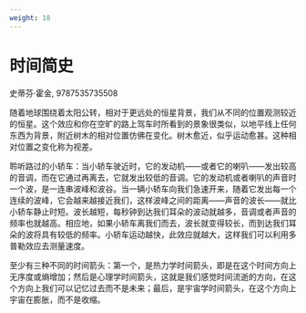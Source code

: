 ```yaml
---
weight: 18
---
```

# 时间简史

史蒂芬·霍金, 9787535735508

随着地球围绕着太阳公转，相对于更远处的恒星背景，我们从不同的位置观测较近的恒星。这个效应和你在空旷的路上驾车时所看到的景象很类似，以地平线上任何东西为背景，附近树木的相对位置仿佛在变化。树木愈近，似乎运动愈甚。这种相对位置之变化称为视差。

聆听路过的小轿车：当小轿车驶近时，它的发动机——或者它的喇叭——发出较高的音调，而在它通过再离去，它就发出较低的音调。它的发动机或者喇叭的声音时一个波，是一连串波峰和波谷。当一辆小轿车向我们急速开来，随着它发出每一个连续的波峰，它会越来越接近我们，这样波峰之间的距离——声音的波长——就比小轿车静止时短。波长越短，每秒钟到达我们耳朵的波动就越多，音调或者声音的频率也就越高。相应地，如果小轿车离我们而去，波长就变得较长，而到达我们耳朵的波将具有较低的频率。小轿车运动越快，此效应就越大，这样我们可以利用多普勒效应去测量速度。

至少有三种不同的时间箭头：第一个，是热力学时间箭头，即是在这个时间方向上无序度或熵增加；然后是心理学时间箭头，这就是我们感觉时间流逝的方向，在这个方向上我们可以记忆过去而不是未来；最后，是宇宙学时间箭头，在这个方向上宇宙在膨胀，而不是收缩。